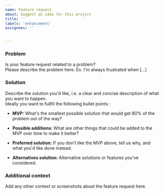 ```yaml
---
name: Feature request
about: Suggest an idea for this project
title: ''
labels: 'enhancement'
assignees: ''


---
```


<!--
Note, you don't have to fill out every section here. They're just here for guidance. That said, nicely detailed feature requests are more likely to get attention sooner

-->

### Problem

Is your feature request related to a problem?  
Please describe the problem here. Ex. I'm always frustrated when [...]

### Solution

Describe the solution you'd like, i.e. a clear and concise description of what you want to happen.  
Ideally you want to fullfil the following bullet points :

- **MVP:** What's the smallest possible solution that would get 80% of the problem out of the way?

- **Possible additions:** What are other things that could be added to the MVP over time to make it better?

- **Preferred solution:** If you don't like the MVP above, tell us why, and what you'd like done instead.

- **Alternatives solution:** Alternative solutions or features you've considered.


### Additional context

Add any other context or screenshots about the feature request here.
